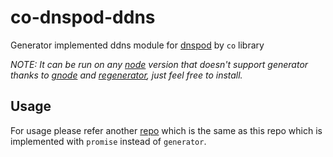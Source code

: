 co-dnspod-ddns
==============

Generator implemented ddns module for [dnspod](https://www.dnspod.cn) by `co` library

*NOTE: It can be run on any [node](http://nodejs.org) version that doesn't support generator thanks to [gnode](https://github.com/TooTallNate/gnode) and [regenerator](https://github.com/facebook/regenerator), just feel free to install.*

## Usage

For usage please refer another [repo](https://github.com/luckydrq/dnspod-ddns2) which is the same as this repo which is implemented with `promise` instead of `generator`.

